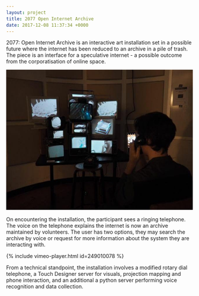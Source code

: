 ```yaml
---
layout: project
title: 2077 Open Internet Archive
date: 2017-12-08 11:37:34 +0000
---
```


2077: Open Internet Archive is an interactive art installation set in a possible future where the internet has been reduced to an archive in a pile of trash. The piece is an interface for a speculative internet - a possible outcome from the corporatisation of online space.

![](/assets/2077/1.jpg)

On encountering the installation, the participant sees a ringing telephone. The voice on the telephone explains the internet is now an archive maintained by volunteers. The user has two options, they may search the archive by voice or request for more information about the system they are interacting with.

{% include vimeo-player.html id=249010078 %}

From a technical standpoint, the installation involves a modified rotary dial telephone, a Touch Designer server for visuals, projection mapping and phone interaction, and an additional a python server performing voice recognition and data collection.
